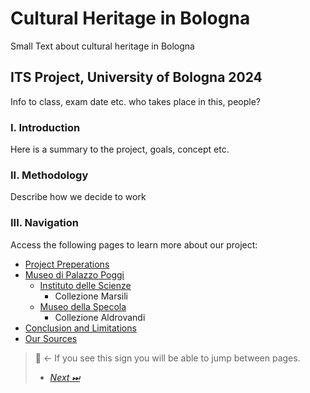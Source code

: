 # Cultural Heritage in Bologna
Small Text about cultural heritage in Bologna

## ITS Project, University of Bologna 2024
Info to class, exam date etc. who takes place in this, people?

### I. Introduction
Here is a summary to the project, goals, concept etc.

### II. Methodology
Describe how we decide to work

### III. Navigation
Access the following pages to learn more about our project:

- [Project Preperations](Project-Prep.md)
- [Museo di Palazzo Poggi](Poggi.md)
  - [Instituto delle Scienze](Scienze.md)
    - Collezione Marsili
  - [Museo della Specola](Specola.md)
    - Collezione Aldrovandi
- [Conclusion and Limitations](Conslusion.md)
- [Our Sources](Sources.md)


> 🧭 ← If you see this sign you will be able to jump between pages.
>
> - [*Next ⏭*](Project-Prep.md) 

